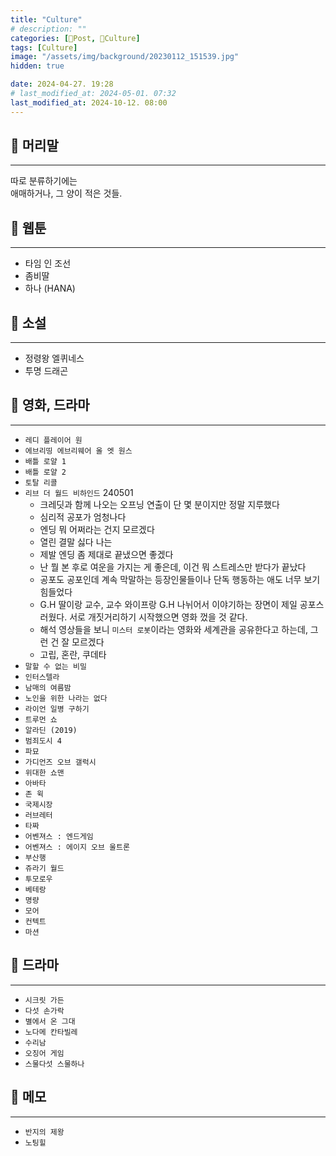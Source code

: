 ```yaml
---
title: "Culture"
# description: ""
categories: [📀Post, 🍋Culture]
tags: [Culture]
image: "/assets/img/background/20230112_151539.jpg"
hidden: true

date: 2024-04-27. 19:28
# last_modified_at: 2024-05-01. 07:32
last_modified_at: 2024-10-12. 08:00
---
```


## 📀 머리말

---

따로 분류하기에는  
애매하거나, 그 양이 적은 것들.  

## 📀 웹툰

---

- 타임 인 조선
- 좀비딸
- 하나 (HANA)

## 📀 소설

---

- 정령왕 엘퀴네스
- 투명 드래곤

## 📀 영화, 드라마

---

- `레디 플레이어 원`
- `에브리띵 에브리웨어 올 엣 원스`
- `배틀 로얄 1`
- `배틀 로얄 2`
- `토탈 리콜`
- `리브 더 월드 비하인드` 240501
  - 크레딧과 함께 나오는 오프닝 연출이 단 몇 분이지만 정말 지루했다
  - 심리적 공포가 엄청나다
  - 엔딩 뭐 어쩌라는 건지 모르겠다
  - 열린 결말 싫다 나는
  - 제발 엔딩 좀 제대로 끝냈으면 좋겠다
  - 난 뭘 본 후로 여운을 가지는 게 좋은데, 이건 뭐 스트레스만 받다가 끝났다
  - 공포도 공포인데 계속 막말하는 등장인물들이나 단독 행동하는 애도 너무 보기 힘들었다
  - G.H 딸이랑 교수, 교수 와이프랑 G.H 나뉘어서 이야기하는 장면이 제일 공포스러웠다. 서로 개짓거리하기 시작했으면 영화 껐을 것 같다.
  - 해석 영상들을 보니 `미스터 로봇`이라는 영화와 세계관을 공유한다고 하는데, 그런 건 잘 모르겠다
  - 고립, 혼란, 쿠데타
- `말할 수 없는 비밀`
- `인터스텔라`
- `남매의 여름밤`
- `노인을 위한 나라는 없다`
- `라이언 일병 구하기`
- `트루먼 쇼`
- `알라딘 (2019)`
- `범죄도시 4`
- `파묘`
- `가디언즈 오브 갤럭시`
- `위대한 쇼맨`
- `아바타`
- `존 윅`
- `국제시장`
- `러브레터`
- `타짜`
- `어벤져스 : 엔드게임`
- `어벤져스 : 에이지 오브 울트론`
- `부산행`
- `쥬라기 월드`
- `투모로우`
- `베테랑`
- `명량`
- `모어`
- `컨텍트`
- `마션`

## 📀 드라마

---

- `시크릿 가든`
- `다섯 손가락`
- `별에서 온 그대`
- `노다메 칸타빌레`
- `수리남`
- `오징어 게임`
- `스물다섯 스물하나`

## 📀 메모

---

- `반지의 제왕`
- `노팅힐`
